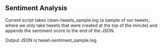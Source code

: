 ## Sentiment Analysis

Current script takes clean-tweets_sample.log (a sample of our tweets, where we only take tweets that were created at the top of the minute) and appends the sentiment score to the end of the JSON.

Output JSON is tweet-sentiment_sample.log.
